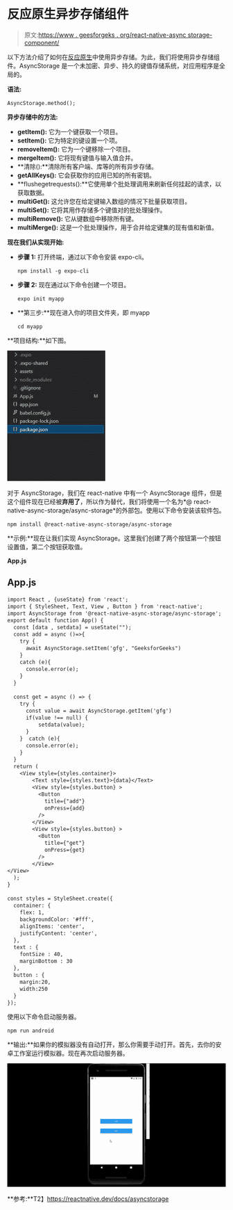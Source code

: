 # 反应原生异步存储组件

> 原文:[https://www . geesforgeks . org/react-native-async storage-component/](https://www.geeksforgeeks.org/react-native-asyncstorage-component/)

以下方法介绍了如何在[反应原生](https://www.geeksforgeeks.org/introduction-react-native/)中使用异步存储。为此，我们将使用异步存储组件。AsyncStorage 是一个未加密、异步、持久的键值存储系统，对应用程序是全局的。

**语法:**

```
AsyncStorage.method();
```

**异步存储中的方法:**

*   **getItem():** 它为一个键获取一个项目。
*   **setItem():** 它为特定的键设置一个项。
*   **removeItem():** 它为一个键移除一个项目。
*   **mergeItem():** 它将现有键值与输入值合并。
*   **清除():**清除所有客户端、库等的所有异步存储。
*   **getAllKeys():** 它会获取你的应用已知的所有密钥。
*   **flushegetrequests():**它使用单个批处理调用来刷新任何挂起的请求，以获取数据。
*   **multiGet():** 这允许您在给定键输入数组的情况下批量获取项目。
*   **multiSet():** 它将其用作存储多个键值对的批处理操作。
*   **multiRemove():** 它从键数组中移除所有键。
*   **multiMerge():** 这是一个批处理操作，用于合并给定键集的现有值和新值。

**现在我们从实现开始:**

*   **步骤 1:** 打开终端，通过以下命令安装 expo-cli。

    ```
    npm install -g expo-cli
    ```

*   **步骤 2:** 现在通过以下命令创建一个项目。

    ```
    expo init myapp
    ```

*   **第三步:**现在进入你的项目文件夹，即 myapp

    ```
    cd myapp
    ```

**项目结构:**如下图。

![](img/f3a013ac3db7abb5f5f7ad6e3e287756.png)

对于 AsyncStorage，我们在 react-native 中有一个 AsyncStorage 组件，但是这个组件现在已经被**弃用了**，所以作为替代，我们将使用一个名为*@ react-native-async-storage/async-storage*的外部包。使用以下命令安装该软件包。

```
npm install @react-native-async-storage/async-storage
```

**示例:**现在让我们实现 AsyncStorage。这里我们创建了两个按钮第一个按钮设置值，第二个按钮获取值。

**App.js**

## App.js

```
import React , {useState} from 'react';
import { StyleSheet, Text, View , Button } from 'react-native';
import AsyncStorage from '@react-native-async-storage/async-storage';
export default function App() {
  const [data , setdata] = useState("");
  const add = async ()=>{
    try {
      await AsyncStorage.setItem('gfg', "GeeksforGeeks")
    }
    catch (e){
      console.error(e);
    }
  }

  const get = async () => {
    try {
      const value = await AsyncStorage.getItem('gfg')
      if(value !== null) {
          setdata(value);
      }
    }  catch (e){
      console.error(e);
    }
  }
  return (
    <View style={styles.container}>
        <Text style={styles.text}>{data}</Text>
        <View style={styles.button} >
          <Button
            title={"add"}
            onPress={add}
          />
        </View>
        <View style={styles.button} >
          <Button
            title={"get"}
            onPress={get}
          />
        </View>
</View>
  );
}

const styles = StyleSheet.create({
  container: {
    flex: 1,
    backgroundColor: '#fff',
    alignItems: 'center',
    justifyContent: 'center',
  },
  text : {
    fontSize : 40,
    marginBottom : 30
  },
  button : {
    margin:20,
    width:250
  }
});
```

使用以下命令启动服务器。

```
npm run android
```

**输出:**如果你的模拟器没有自动打开，那么你需要手动打开。首先，去你的安卓工作室运行模拟器。现在再次启动服务器。

![](img/eb7060acee0f6527e4521202cdf82bcf.png)

**参考:**T2】https://reactnative.dev/docs/asyncstorage